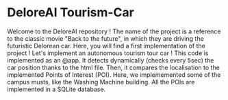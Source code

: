 # DeloreAI Tourism-Car 

Welcome to the DeloreAI repository ! The name of the project is a reference to the classic movie "Back to the future", in which they are driving the futuristic Delorean car. Here, you will find a first implementation of the project !
Let's implement an autonomous tourism tour car ! This code is implemented as an @app. It detects dynamically (checks every 5sec) the car position 
thanks to the html file.
Then, it compares the localisation to the implemented Points of Interest (POI). Here, we implememented some of the campus musts, like the Washing Machine building.
All the POIs are implemented in a SQLite database. 


